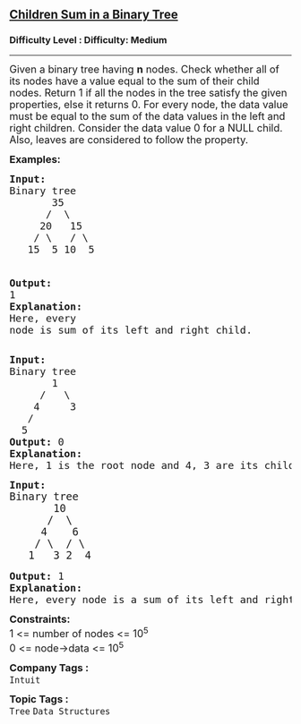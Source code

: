 <h2><a href="https://www.geeksforgeeks.org/problems/children-sum-parent/1?itm_source=geeksforgeeks&itm_medium=article&itm_campaign=practice_card">Children Sum in a Binary Tree</a></h2><h3>Difficulty Level : Difficulty: Medium</h3><hr><div class="problems_problem_content__Xm_eO"><p><span style="font-size: 18px;">Given a binary tree having <strong>n</strong> nodes. Check whether all of its nodes have a value equal to the sum of their child nodes.</span><span style="font-size: 18px;">&nbsp;R</span><span style="font-size: 18px;">eturn 1 if all the nodes in the tree satisfy the given properties, else it returns 0. </span><span style="font-size: 18px;">For every node, the data value must be equal to the sum of the data values in the left and right children. Consider the data value 0 for a NULL child. Also, leaves are considered to follow the property.</span></p>
<p><span style="font-size: 18px;"><strong>Examples:</strong></span></p>
<pre><span style="font-size: 18px;"><strong style="font-size: 18px;">Input:<br></strong><span style="font-size: 18px;">Binary tree
       35
      /  \
     20   15
    / \   / \
   15  5 10  5

</span><strong style="font-size: 18px;">Output: </strong><span style="font-size: 18px;">1</span><strong style="font-size: 18px;">
Explanation: <br></strong><span style="font-size: 18px;">Here, every node is sum of its left and right child.</span></span></pre>
<pre><span style="font-size: 18px;"><strong>Input:<br></strong>Binary tree
       1
     /   \
&nbsp;   4     3
&nbsp;  /  
&nbsp; 5    
<strong>Output: </strong>0<strong>
Explanation: <br></strong>Here, 1 is the root node and 4, 3 are its child nodes. 4 + 3 = 7 which is not equal to the value of root node. Hence, this tree does not satisfy the given condition.</span></pre>
<pre><span style="font-size: 18px;"><strong>Input:</strong></span><br><span style="font-size: 18.6667px;">Binary tree
       10
      /  \
     4    6
    / \  / \
   1   3 2  4
</span><br><span style="font-size: 18px;"><strong>Output: </strong></span><span style="font-size: 18px;">1</span><br><span style="font-size: 18px;"><strong>Explanation: </strong></span><br><span style="font-size: 18px;">Here, every node is a sum of its left and right child.</span></pre>
<p><span style="font-size: 18px;"><strong>Constraints:</strong><br>1 &lt;= number of nodes &lt;= 10<sup>5</sup><br>0 &lt;= node-&gt;data &lt;= 10<sup>5</sup></span></p></div><p><span style=font-size:18px><strong>Company Tags : </strong><br><code>Intuit</code>&nbsp;<br><p><span style=font-size:18px><strong>Topic Tags : </strong><br><code>Tree</code>&nbsp;<code>Data Structures</code>&nbsp;